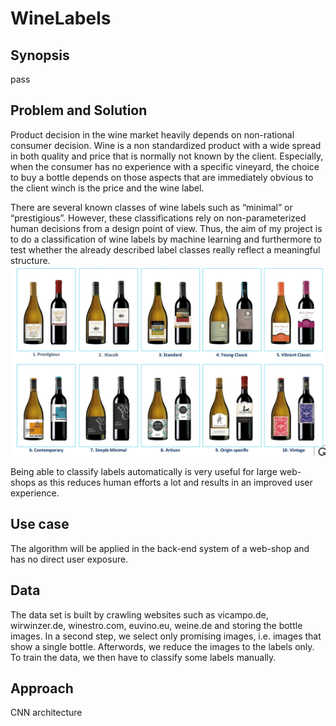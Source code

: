 # WineLabels
## Synopsis
pass

## Problem and Solution
Product decision in the wine market heavily depends on non-rational consumer decision. Wine is a non standardized product with a wide spread in both quality and price that is normally not known by the client. Especially, when the consumer has no experience with a specific vineyard, the choice to buy a bottle depends on those aspects that are immediately obvious to the client winch is the price and the wine label.

There are several known classes of wine labels such as “minimal” or “prestigious”. However, these classifications rely on non-parameterized human decisions from a design point of view. Thus, the aim of my project is to do a classification of wine labels by machine learning and furthermore to test whether the already described  label classes really reflect a meaningful structure.
![alt text](https://raw.githubusercontent.com/toeb83/WineLabels/master/labels.png)

Being able to classify labels automatically is very useful for large web-shops as this reduces human efforts a lot and results in an improved user experience.   

## Use case
The algorithm will be applied in the back-end system of a web-shop and has no direct user exposure.

## Data
The data set is built by crawling websites such as vicampo.de, wirwinzer.de, winestro.com, euvino.eu, weine.de and storing the bottle images.
In a second step, we select only promising images, i.e. images that show a single bottle. Afterwords, we reduce the images to the labels only.
To train the data, we then have to classify some labels manually.


## Approach
CNN architecture
